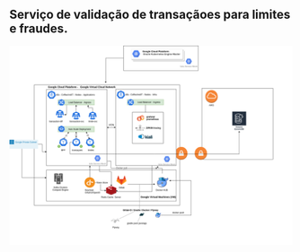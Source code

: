 ## Serviço de validação de transaçãoes para limites e fraudes.

![Arquitetura alta](documents/CoffeeAndIT.png)

